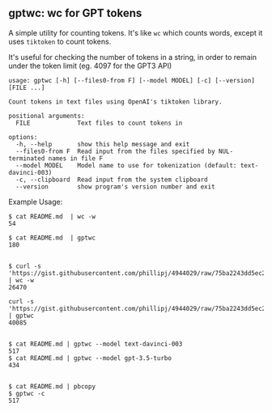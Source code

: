 ## gptwc: wc for GPT tokens

A simple utility for counting tokens.
It's like `wc` which counts words, except it uses `tiktoken` to count tokens.

It's useful for checking the number of tokens in a string, in order to remain under the token limit (eg. 4097 for the GPT3 API)

```
usage: gptwc [-h] [--files0-from F] [--model MODEL] [-c] [--version] [FILE ...]

Count tokens in text files using OpenAI's tiktoken library.

positional arguments:
  FILE             Text files to count tokens in

options:
  -h, --help       show this help message and exit
  --files0-from F  Read input from the files specified by NUL-terminated names in file F
  --model MODEL    Model name to use for tokenization (default: text-davinci-003)
  -c, --clipboard  Read input from the system clipboard
  --version        show program's version number and exit
```

Example Usage:

```
$ cat README.md  | wc -w
54

$ cat README.md  | gptwc
180


$ curl -s 'https://gist.githubusercontent.com/phillipj/4944029/raw/75ba2243dd5ec2875f629bf5d79f6c1e4b5a8b46/alice_in_wonderland.txt' | wc -w
26470

curl -s 'https://gist.githubusercontent.com/phillipj/4944029/raw/75ba2243dd5ec2875f629bf5d79f6c1e4b5a8b46/alice_in_wonderland.txt' | gptwc
40085


$ cat README.md | gptwc --model text-davinci-003
517
$ cat README.md | gptwc --model gpt-3.5-turbo
434


$ cat README.md | pbcopy
$ gptwc -c
517
```


